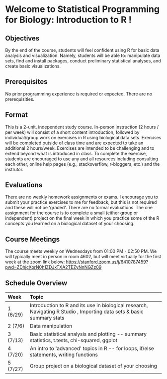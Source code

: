# Welcome to Statistical Programming for Biology: Introduction to R  ! #

## Objectives ##

By the end of the course, students will feel confident using R for basic data analysis and visualization. Namely, students will be able to: manipulate data sets, find and install packages, conduct preliminary statistical analyses, and create basic visualizations.

## Prerequisites ##

No prior programming experience is required or expected. There are no prerequisities.

## Format ##
This is a 2-unit, independent study course. In-person instruction (2 hours / per week) will consist of a short content introduction, followed by individual/group work on exercises in R using biological data sets. Exercises will be completed outside of class time and are expected to take an additional 2 hours/week. Exercises are intended to be challenging and to extend beyond what is introduced in class. To complete the exercise, students are encouraged to use any and all resources including consulting each other, online help pages (e.g., stackoverflow, r-bloggers, etc.) and the instrutor. 

## Evaluations ## 

There are no weekly homework assignments or exams. I encourage you to submit your practice exercises to me for feedback, but this is not required and these will not be 'graded'. There are no formal evaluations. The one assignment for the course is to complete a small (either group or independent) project on the final week in which you practice some of the R concepts you learned on a biological dataset of your choosing. 

## Course Meetings ##

The course meets weekly on Wednesdays from 01:00 PM - 02:50 PM. We will typically meet in person in room 4602, but will meet virtually for the first week at the zoom link below:
https://stanford.zoom.us/j/6410787459?pwd=ZDhjcXorN0h1ZDJxTXA2TEZyNnNGZz09

## Schedule Overview ##

| Week | Topic | 
| :---- | :---- | 
| 1 (6/29) | Introduction to R and its use in biological research, Navigating R Studio , Importing data sets & basic summary stats | 
| 2 (7/6) | Data manipulation | 
| 3 (7/13) | Basic statistical analysis and plotting -- summary statistics, t.tests, chi-squared, ggplot | 
| 4 (7/20) | An intro to 'advanced' topics in R -- for loops, if/else statements, writing functions |
| 5 (7/27) | Group project on a biological dataset of your choosing |
